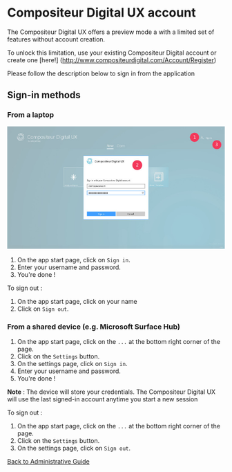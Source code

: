 # Compositeur Digital UX account

The Compositeur Digital UX offers a preview mode a with a limited set of features without account creation. 

To unlock this limitation, use your existing Compositeur Digital account or create one [here!] (http://www.compositeurdigital.com/Account/Register)

Please follow the description below to sign in from the application 

## Sign-in methods 

### From a laptop

![Sign in on from the app installed on your laptop](../img/administrative_connect_laptop.JPG)

1. On the app start page, click on `Sign in`.
1. Enter your username and password.
1. You're done !

To sign out :  

1. On the app start page, click on your name
2. Click on `Sign out`.


### From a shared device (e.g. Microsoft Surface Hub)

1. On the app start page, click on the `...` at the bottom right corner of the page.
1. Click on the `Settings` button.
1. On the settings page, click on `Sign in`.
1. Enter your username and password.
1. You're done ! 

**Note** : The device will store your credentials. The Compositeur Digital UX will use the last signed-in account anytime you start a new session 

To sign out : 

1. On the app start page, click on the `...` at the bottom right corner of the page.
1. Click on the `Settings` button.
1. On the settings page, click on `Sign out`.

[Back to Administrative Guide](index.md)
